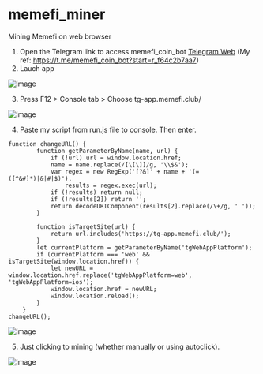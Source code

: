 # memefi_miner

Mining Memefi on web browser

1. Open the Telegram link to access memefi_coin_bot [Telegram Web](https://web.telegram.org/k/#?tgaddr=tg%3A%2F%2Fresolve%3Fdomain%3Dmemefi_coin_bot%26start%3Dr_f64c2b7aa7) (My ref: https://t.me/memefi_coin_bot?start=r_f64c2b7aa7)
2. Lauch app

![image](https://github.com/khanh8910/memefi_miner/assets/29351796/b5311e84-9a49-4055-b6a0-1c0a64d980f1)

3. Press F12 > Console tab > Choose tg-app.memefi.club/

![image](https://github.com/khanh8910/memefi_miner/assets/29351796/32149114-9bc0-4a54-9ce4-b423e9d05dc2)

4. Paste my script from run.js file to console. Then enter.
```
function changeURL() {
        function getParameterByName(name, url) {
            if (!url) url = window.location.href;
            name = name.replace(/[\[\]]/g, '\\$&');
            var regex = new RegExp('[?&]' + name + '(=([^&#]*)|&|#|$)'),
                results = regex.exec(url);
            if (!results) return null;
            if (!results[2]) return '';
            return decodeURIComponent(results[2].replace(/\+/g, ' '));
        }

        function isTargetSite(url) {
            return url.includes('https://tg-app.memefi.club/');
        }
        let currentPlatform = getParameterByName('tgWebAppPlatform');
        if (currentPlatform === 'web' && isTargetSite(window.location.href)) {
            let newURL = window.location.href.replace('tgWebAppPlatform=web', 'tgWebAppPlatform=ios');
            window.location.href = newURL;
            window.location.reload();
        }
    }
changeURL();
```

![image](https://github.com/khanh8910/memefi_miner/assets/29351796/caa2ae05-6fc0-43e6-a2ef-58ec234aee54)


5. Just clicking to mining (whether manually or using autoclick).

![image](https://github.com/khanh8910/memefi_miner/assets/29351796/9b47ec05-1e29-4108-9bf5-cdb5049489e4)

